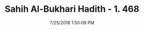 ---
title        : "Sahih Al-Bukhari Hadith - 1. 468"
date         : 7/25/2018 1:50:09 PM
draft        : false
type         : "hadith"
layout       : "hadith"
BookCode     : "SHB"
VolumeNumber : "1"
HadithNumber : "468"
categories  :  ["Prayer-Clasping one's hands in or outside the mosque"]
tags  :  ["Abu Musa"]
---